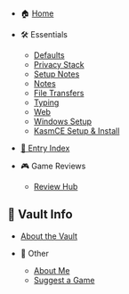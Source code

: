 - 🏠 [Home](README.md)

- 🛠️ Essentials
  - [Defaults](defaults.md)
  - [Privacy Stack](shields-up.md)
  - [Setup Notes](setup.md)
  - [Notes](notespace.md)
  - [File Transfers](transfer.md)
  - [Typing](typography.md)
  - [Web](web.md)
  - [Windows Setup](winboot.md)
  - [KasmCE Setup & Install](kasminstall.md)
- [📓 Entry Index](index.md)
- 🎮 Game Reviews
  - [Review Hub](game-reviews.md)
  
## 🧭 Vault Info

  - [About the Vault](about-the-vault.md)

- 📄 Other
  - [About Me](about.md)
  - [Suggest a Game](suggestions.md)
